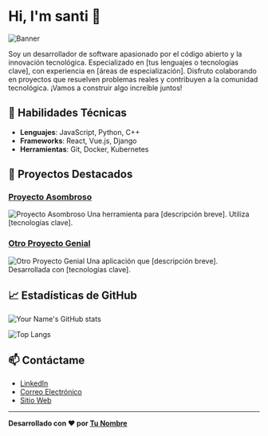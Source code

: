 # Hi, I'm santi 👋

![Banner](https://e0.pxfuel.com/wallpapers/582/516/desktop-wallpaper-linux-programmer-pixel-art-artist-background-and-anime-programming.jpg)

Soy un desarrollador de software apasionado por el código abierto y la innovación tecnológica. Especializado en [tus lenguajes o tecnologías clave], con experiencia en [áreas de especialización]. Disfruto colaborando en proyectos que resuelven problemas reales y contribuyen a la comunidad tecnológica. ¡Vamos a construir algo increíble juntos!

## 🚀 Habilidades Técnicas

- **Lenguajes**: JavaScript, Python, C++
- **Frameworks**: React, Vue.js, Django
- **Herramientas**: Git, Docker, Kubernetes

## 🔭 Proyectos Destacados

### [Proyecto Asombroso](https://github.com/tu-usuario/proyecto-asombroso)
![Proyecto Asombroso](https://mi-imagen-url.com/proyecto-asombroso.png)
Una herramienta para [descripción breve]. Utiliza [tecnologías clave].

### [Otro Proyecto Genial](https://github.com/tu-usuario/otro-proyecto-genial)
![Otro Proyecto Genial](https://mi-imagen-url.com/otro-proyecto-genial.png)
Una aplicación que [descripción breve]. Desarrollada con [tecnologías clave].

## 📈 Estadísticas de GitHub

![Your Name's GitHub stats](https://github-readme-stats.vercel.app/api?username=tu-usuario&show_icons=true&theme=radical)

![Top Langs](https://github-readme-stats.vercel.app/api/top-langs/?username=tu-usuario&layout=compact&theme=radical)

## 📫 Contáctame

- [LinkedIn](https://www.linkedin.com/in/tu-usuario)
- [Correo Electrónico](mailto:tuemail@example.com)
- [Sitio Web](https://www.tusitio.com)

---

**Desarrollado con ❤️ por [Tu Nombre](https://github.com/tu-usuario)**
